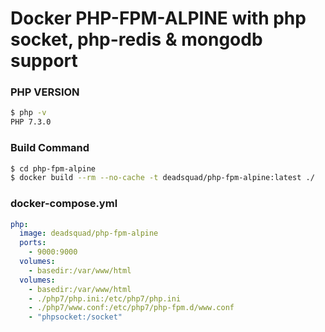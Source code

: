 # Docker PHP-FPM-ALPINE with php socket, php-redis & mongodb support 

### PHP VERSION
```sh
$ php -v
PHP 7.3.0
```

### Build Command
```sh
$ cd php-fpm-alpine
$ docker build --rm --no-cache -t deadsquad/php-fpm-alpine:latest ./
```

### docker-compose.yml
```yaml
php:
  image: deadsquad/php-fpm-alpine
  ports:
    - 9000:9000
  volumes:
    - basedir:/var/www/html
  volumes:
    - basedir:/var/www/html
    - ./php7/php.ini:/etc/php7/php.ini
    - ./php7/www.conf:/etc/php7/php-fpm.d/www.conf
    - "phpsocket:/socket"
```

